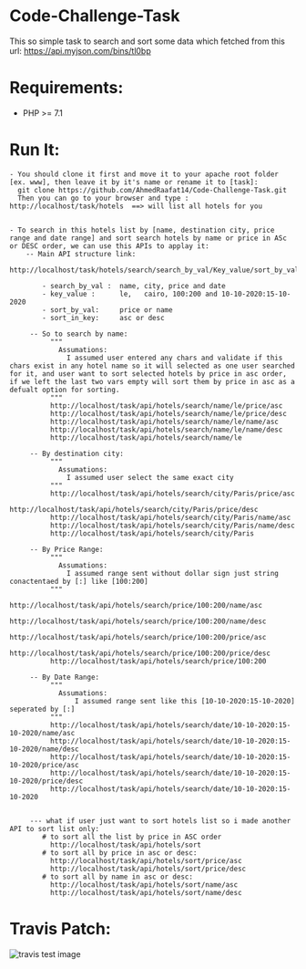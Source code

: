 # Code-Challenge-Task
This so simple task to search and sort some data which fetched from this url: https://api.myjson.com/bins/tl0bp

# Requirements:
  - PHP >= 7.1

# Run It:
    - You should clone it first and move it to your apache root folder [ex. www], then leave it by it's name or rename it to [task]:
      git clone https://github.com/AhmedRaafat14/Code-Challenge-Task.git
      Then you can go to your browser and type : http://localhost/task/hotels  ==> will list all hotels for you
    
    
    - To search in this hotels list by [name, destination city, price range and date range] and sort search hotels by name or price in ASc or DESC order, we can use this APIs to applay it:
        -- Main API structure link:
            http://localhost/task/hotels/search/search_by_val/Key_value/sort_by_val/sort_in_key
            
            - search_by_val :  name, city, price and date
            - key_value :      le,   cairo, 100:200 and 10-10-2020:15-10-2020
            - sort_by_val:     price or name
            - sort_in_key:     asc or desc
          
         -- So to search by name:
              """
                Assumations:
                  I assumed user entered any chars and validate if this chars exist in any hotel name so it will selected as one user searched for it, and user want to sort selected hotels by price in asc order, if we left the last two vars empty will sort them by price in asc as a defualt option for sorting.
              """
              http://localhost/task/api/hotels/search/name/le/price/asc
              http://localhost/task/api/hotels/search/name/le/price/desc
              http://localhost/task/api/hotels/search/name/le/name/asc
              http://localhost/task/api/hotels/search/name/le/name/desc
              http://localhost/task/api/hotels/search/name/le
              
         -- By destination city:
              """
                Assumations:
                  I assumed user select the same exact city
              """
              http://localhost/task/api/hotels/search/city/Paris/price/asc
              http://localhost/task/api/hotels/search/city/Paris/price/desc
              http://localhost/task/api/hotels/search/city/Paris/name/asc
              http://localhost/task/api/hotels/search/city/Paris/name/desc
              http://localhost/task/api/hotels/search/city/Paris
         
         -- By Price Range:
              """
                Assumations:
                  I assumed range sent without dollar sign just string conactentaed by [:] like [100:200]
              """
              http://localhost/task/api/hotels/search/price/100:200/name/asc
              http://localhost/task/api/hotels/search/price/100:200/name/desc
              http://localhost/task/api/hotels/search/price/100:200/price/asc
              http://localhost/task/api/hotels/search/price/100:200/price/desc
              http://localhost/task/api/hotels/search/price/100:200
         
         -- By Date Range:
              """
                Assumations:
                    I assumed range sent like this [10-10-2020:15-10-2020] seperated by [:]
              """
              http://localhost/task/api/hotels/search/date/10-10-2020:15-10-2020/name/asc
              http://localhost/task/api/hotels/search/date/10-10-2020:15-10-2020/name/desc
              http://localhost/task/api/hotels/search/date/10-10-2020:15-10-2020/price/asc
              http://localhost/task/api/hotels/search/date/10-10-2020:15-10-2020/price/desc
              http://localhost/task/api/hotels/search/date/10-10-2020:15-10-2020
         
         
         --- what if user just want to sort hotels list so i made another API to sort list only:
            # to sort all the list by price in ASC order
              http://localhost/task/api/hotels/sort
            # to sort all by price in asc or desc:
              http://localhost/task/api/hotels/sort/price/asc
              http://localhost/task/api/hotels/sort/price/desc
            # to sort all by name in asc or desc:
              http://localhost/task/api/hotels/sort/name/asc
              http://localhost/task/api/hotels/sort/name/desc
              

# Travis Patch:
  ![travis test image](https://drive.google.com/open?id=11Qt0q2Tii3RNVssgvEAHZyQh9-notBTU)
